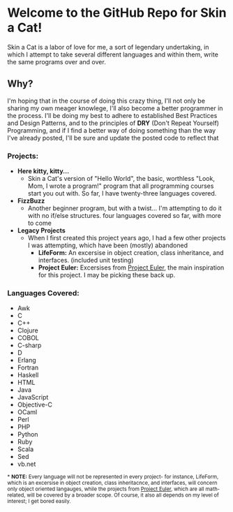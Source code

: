 # Welcome to the GitHub Repo for Skin a Cat! #
Skin a Cat is a labor of love for me, a sort of legendary undertaking,
in which I attempt to take several different languages and within them,
write the same programs over and over.

## Why? #

I'm hoping that in the course of doing this crazy thing, I'll not only be sharing my own meager knowlege, I'll also become a better programmer in the process. I'll be doing my best to adhere to established Best Practices and Design Patterns, and to the principles of __DRY__ (Don't Repeat Yourself) Programming, and if I find a better way of doing something than the way I've already posted, I'll be sure and update the posted code to reflect that


### Projects: #
 - __Here kitty, kitty...__
   - Skin a Cat's version of "Hello World", the basic, worthless "Look, Mom, I wrote a program!" program that all programming courses start you out with. So far, I have twenty-three languages covered.
 - __FizzBuzz__
   - Another beginner program, but with a twist... I'm attempting to do it with no if/else structures. four languages covered so far, with more to come
 - __Legacy Projects__
   - When I first created this project years ago, I had a few other projects I was attempting, which have been (mostly) abandoned
      - __LifeForm:__ An excersise in object creation, class inheritance, and interfaces. (included unit testing)
      - __Project Euler:__ Excersises from [Project Euler](http://projecteuler.com), the main inspiration for this project. I may be picking these back up.

### Languages Covered: #
- Awk
- C
- C++
- Clojure
- COBOL
- C-sharp
- D
- Erlang
- Fortran
- Haskell
- HTML
- Java
- JavaScript
- Objective-C
- OCaml
- Perl
- PHP
- Python
- Ruby
- Scala
- Sed
- vb.net

<sub>* __NOTE:__ Every language will not be represented in every project- for instance, LifeForm, which is an excersise in object creation, class  inheritacnce, and interfaces, will concern only object oriented langauges, while the projects from <a href="projecteuler.org" targe="_blank">Project Euler</a>, which are all math-related, will be covered by a broader scope. Of course, it also all depends on my level of interest; I get bored easily.</sub>
